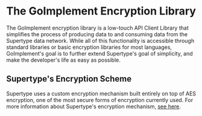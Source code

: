 # The GoImplement Encryption Library

The GoImplement encryption library is a low-touch API Client Library that simplifies the process of producing data to and consuming data from the Supertype data network. While all of this functionality is accessible through standard libraries or basic encryption libraries for most languages, GoImplement's goal is to further extend Supertype's goal of simplicity, and make the developer's life as easy as possible.

## Supertype's Encryption Scheme

Supertype uses a custom encryption mechanism built entirely on top of AES encryption, one of the most secure forms of encryption currently used. For more information about Supertype's encryption mechanism, [see here](https://github.com/super-type/supertype).